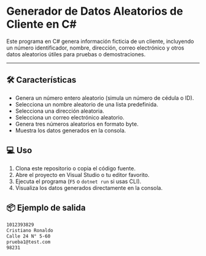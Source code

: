 # Generador de Datos Aleatorios de Cliente en C#


Este programa en C# genera información ficticia de un cliente, incluyendo un número identificador, nombre, dirección, correo electrónico y otros datos aleatorios útiles para pruebas o demostraciones.

---

## 🛠 Características


- Genera un número entero aleatorio (simula un número de cédula o ID).
- Selecciona un nombre aleatorio de una lista predefinida.
- Selecciona una dirección aleatoria.
- Selecciona un correo electrónico aleatorio.
- Genera tres números aleatorios en formato byte.
- Muestra los datos generados en la consola.

## 💻 Uso

1. Clona este repositorio o copia el código fuente.
2. Abre el proyecto en Visual Studio o tu editor favorito.
3. Ejecuta el programa (`F5` o `dotnet run` si usas CLI).
4. Visualiza los datos generados directamente en la consola.

## 📦 Ejemplo de salida
```txt
1012393829
Cristiano Ronaldo
Calle 24 N° 5-60
prueba1@test.com
98231
